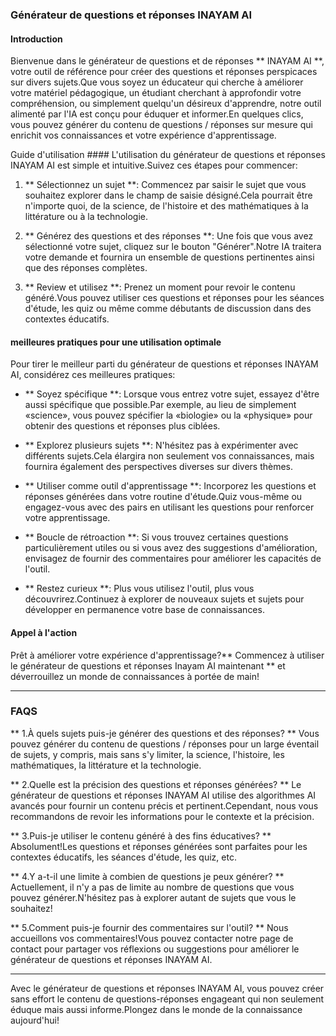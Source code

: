 ### Générateur de questions et réponses INAYAM AI

#### Introduction
Bienvenue dans le générateur de questions et de réponses ** INAYAM AI **, votre outil de référence pour créer des questions et réponses perspicaces sur divers sujets.Que vous soyez un éducateur qui cherche à améliorer votre matériel pédagogique, un étudiant cherchant à approfondir votre compréhension, ou simplement quelqu'un désireux d'apprendre, notre outil alimenté par l'IA est conçu pour éduquer et informer.En quelques clics, vous pouvez générer du contenu de questions / réponses sur mesure qui enrichit vos connaissances et votre expérience d'apprentissage.

Guide d'utilisation ####
L'utilisation du générateur de questions et réponses INAYAM AI est simple et intuitive.Suivez ces étapes pour commencer:

1. ** Sélectionnez un sujet **: Commencez par saisir le sujet que vous souhaitez explorer dans le champ de saisie désigné.Cela pourrait être n'importe quoi, de la science, de l'histoire et des mathématiques à la littérature ou à la technologie.

2. ** Générez des questions et des réponses **: Une fois que vous avez sélectionné votre sujet, cliquez sur le bouton "Générer".Notre IA traitera votre demande et fournira un ensemble de questions pertinentes ainsi que des réponses complètes.

3. ** Review et utilisez **: Prenez un moment pour revoir le contenu généré.Vous pouvez utiliser ces questions et réponses pour les séances d'étude, les quiz ou même comme débutants de discussion dans des contextes éducatifs.

#### meilleures pratiques pour une utilisation optimale
Pour tirer le meilleur parti du générateur de questions et réponses INAYAM AI, considérez ces meilleures pratiques:

- ** Soyez spécifique **: Lorsque vous entrez votre sujet, essayez d'être aussi spécifique que possible.Par exemple, au lieu de simplement «science», vous pouvez spécifier la «biologie» ou la «physique» pour obtenir des questions et réponses plus ciblées.

- ** Explorez plusieurs sujets **: N'hésitez pas à expérimenter avec différents sujets.Cela élargira non seulement vos connaissances, mais fournira également des perspectives diverses sur divers thèmes.

- ** Utiliser comme outil d'apprentissage **: Incorporez les questions et réponses générées dans votre routine d'étude.Quiz vous-même ou engagez-vous avec des pairs en utilisant les questions pour renforcer votre apprentissage.

- ** Boucle de rétroaction **: Si vous trouvez certaines questions particulièrement utiles ou si vous avez des suggestions d'amélioration, envisagez de fournir des commentaires pour améliorer les capacités de l'outil.

- ** Restez curieux **: Plus vous utilisez l'outil, plus vous découvrirez.Continuez à explorer de nouveaux sujets et sujets pour développer en permanence votre base de connaissances.

#### Appel à l'action
Prêt à améliorer votre expérience d'apprentissage?** Commencez à utiliser le générateur de questions et réponses Inayam AI maintenant ** et déverrouillez un monde de connaissances à portée de main!

---

### FAQS

** 1.À quels sujets puis-je générer des questions et des réponses? **
Vous pouvez générer du contenu de questions / réponses pour un large éventail de sujets, y compris, mais sans s'y limiter, la science, l'histoire, les mathématiques, la littérature et la technologie.

** 2.Quelle est la précision des questions et réponses générées? **
Le générateur de questions et réponses INAYAM AI utilise des algorithmes AI avancés pour fournir un contenu précis et pertinent.Cependant, nous vous recommandons de revoir les informations pour le contexte et la précision.

** 3.Puis-je utiliser le contenu généré à des fins éducatives? **
Absolument!Les questions et réponses générées sont parfaites pour les contextes éducatifs, les séances d'étude, les quiz, etc.

** 4.Y a-t-il une limite à combien de questions je peux générer? **
Actuellement, il n'y a pas de limite au nombre de questions que vous pouvez générer.N'hésitez pas à explorer autant de sujets que vous le souhaitez!

** 5.Comment puis-je fournir des commentaires sur l'outil? **
Nous accueillons vos commentaires!Vous pouvez contacter notre page de contact pour partager vos réflexions ou suggestions pour améliorer le générateur de questions et réponses INAYAM AI.

---

Avec le générateur de questions et réponses INAYAM AI, vous pouvez créer sans effort le contenu de questions-réponses engageant qui non seulement éduque mais aussi informe.Plongez dans le monde de la connaissance aujourd'hui!